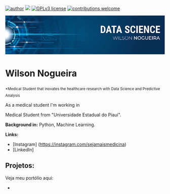 [![author](https://img.shields.io/badge/author-wilsonNogueira-red.svg)](https://www.linkedin.com/in/wilson-c-nogueira-45668a1b9/) [![](https://img.shields.io/badge/python-3.7+-blue.svg)](https://www.python.org/downloads/release/python-365/) [![GPLv3 license](https://img.shields.io/badge/License-GPLv3-blue.svg)](http://perso.crans.org/besson/LICENSE.html) [![contributions welcome](https://img.shields.io/badge/contributions-welcome-brightgreen.svg?style=flat)](https://github.com/carlosfab/data_science/issues)

<p align="center">
  <img src="banner.png" >
</p>

# Wilson Nogueira
<sub>*Medical Student that inovates the healthcare research with Data Science and Predictive Analysis</sub>

As a medical student I'm working in 

Medical Student from "Universidade Estadual do Piauí".

**Background in:** Python, Machine Learning.

**Links:**
* [Instagram] (https://instagram.com/sejamaismedicina)
* [LinkedIn]

## Projetos:
Veja  meu portólio aqui:

-




